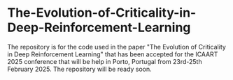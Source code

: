 # The-Evolution-of-Criticality-in-Deep-Reinforcement-Learning
The repository is for the code used in the paper "The Evolution of Criticality in Deep Reinforcement Learning" that has been accepted for the ICAART 2025 conference that will be help in Porto, Portugal from 23rd-25th February 2025. The repository will be ready soon.
